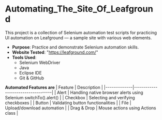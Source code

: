 # Automating_The_Site_Of_Leafground
This project is a collection of Selenium automation test scripts for practicing UI automation on Leafground — a sample site with various web elements.

- **Purpose**: Practice and demonstrate Selenium automation skills.
- **Website Tested**: "https://leafground.com/"
- **Tools Used**:  
  - Selenium WebDriver  
  - Java
  - Eclipse IDE  
  - Git & GitHub
 
**Automated Features are**
| Feature      | Description                        |
|--------------|------------------------------------|
| Alert        | Handling native browser alerts 
                using Selenium switchTo().alert()   |
| Checkbox     | Selecting and verifying checkboxes |
| Button       | Validating button functionalities  |
| File         | Upload/download automation         |
| Drag & Drop  | Mouse actions using Actions class  |
